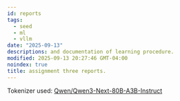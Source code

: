 ```yaml
---
id: reports
tags:
  - seed
  - ml
  - vllm
date: "2025-09-13"
descriptions: and documentation of learning procedure.
modified: 2025-09-13 20:27:46 GMT-04:00
noindex: true
title: assignment three reports.
---
```


Tokenizer used: [Qwen/Qwen3-Next-80B-A3B-Instruct](https://huggingface.co/Qwen/Qwen3-Next-80B-A3B-Instruct)
